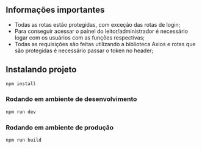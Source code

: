 ## Informações importantes
- Todas as rotas estão protegidas, com exceção das rotas de login;
- Para conseguir acessar o painel do leitor/administrador é necessário logar com os usuários com as funções respectivas;
- Todas as requisições são feitas utilizando a biblioteca Axios e rotas que são protegidas é necessário passar o token no header;

## Instalando projeto

```sh
npm install
```

### Rodando em ambiente de desenvolvimento

```sh
npm run dev
```

### Rodando em ambiente de produção

```sh
npm run build
```
